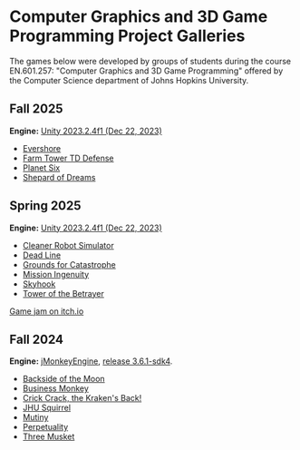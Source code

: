 # Computer Graphics and 3D Game Programming Project Galleries

The games below were developed by groups of students during the course EN.601.257: "Computer Graphics and 3D Game Programming" offered by the Computer Science department of Johns Hopkins University.


## Fall 2025

**Engine:** [Unity 2023.2.4f1 (Dec 22, 2023)](https://unity.com/releases/editor/whats-new/2023.2.4)

* [Evershore](https://github.com/Nhousen1/Evershore-CG3DGP-Project)
* [Farm Tower TD Defense](https://github.com/lmalmud/601.257)
* [Planet Six](https://github.com/cwang225/CG3GPMAC)
* [Shepard of Dreams](https://github.com/Benjamin-Albeyta/CG3DGP-Fall-2025-SQ-CJ-BA)


## Spring 2025

**Engine:** [Unity 2023.2.4f1 (Dec 22, 2023)](https://unity.com/releases/editor/whats-new/2023.2.4)

* [Cleaner Robot Simulator](https://github.com/TianyouLiuSky/Game_programming_project)
* [Dead Line](https://github.com/Stellahhh/Infection)
* [Grounds for Catastrophe](https://github.com/Kalia2538/ComputerGaming2025)
* [Mission Ingenuity](https://github.com/JohnnieShen/cs257-Project-Ingenuity)
* [Skyhook](https://github.com/tommyli03/GameDesignFinalProject)
* [Tower of the Betrayer](https://github.com/JJJcfff/GameDesign)

[Game jam on itch.io](https://itch.io/jam/spring-2025-final-projects)

## Fall 2024

**Engine:** [jMonkeyEngine](https://jmonkeyengine.org/), [release 3.6.1-sdk4](https://github.com/jMonkeyEngine/sdk/releases/tag/v3.6.1-stable-sdk4).

* [Backside of the Moon](https://github.com/ZichenFrankFu/Backside_of_the_Moon.git)
* [Business Monkey](https://github.com/TobBot2/BusinessMonkey)
* [Crick Crack, the Kraken's Back!](https://github.com/aeldelaney/crick-crack-the-krakens-back)
* [JHU Squirrel](https://github.com/annaaaddddd/jhusquirrel)
* [Mutiny](https://github.com/BobTheHobo/bestestGame.git)
* [Perpetuality](https://github.com/ImHungry48/GameProgrammingProject)
* [Three Musket](https://github.com/jmo-on/2024-fall-cggp)

